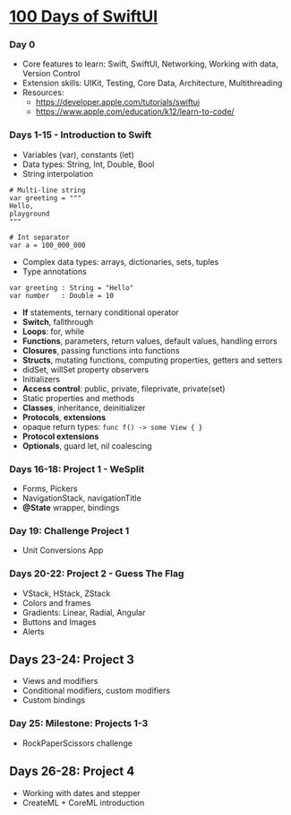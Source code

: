 # [100 Days of SwiftUI](https://www.hackingwithswift.com/100/swiftui)

### Day 0
* Core features to learn: Swift, SwiftUI, Networking, Working with data, Version Control
* Extension skills: UIKit, Testing, Core Data, Architecture, Multithreading
* Resources:
    * https://developer.apple.com/tutorials/swiftui
    * https://www.apple.com/education/k12/learn-to-code/  

### Days 1-15 - Introduction to Swift
* Variables (var), constants (let)
* Data types: String, Int, Double, Bool
* String interpolation

```
# Multi-line string
var greeting = """
Hello,
playground
"""

# Int separator
var a = 100_000_000
```

* Complex data types: arrays, dictionaries, sets, tuples
* Type annotations
```
var greeting : String = "Hello"
var number   : Double = 10
```
* **If** statements, ternary conditional operator
* **Switch**, fallthrough
* **Loops**: for, while
* **Functions**, parameters, return values, default values, handling errors
* **Closures**, passing functions into functions
* **Structs**, mutating functions, computing properties, getters and setters
* didSet, willSet property observers
* Initializers
* **Access control**: public, private, fileprivate, private(set)
* Static properties and methods
* **Classes**, inheritance, deinitializer
* **Protocols**, **extensions**
* opaque return types: ``func f() -> some View { }``
* **Protocol extensions**
* **Optionals**, guard let, nil coalescing

### Days 16-18: Project 1 - WeSplit
* Forms, Pickers
* NavigationStack, navigationTitle
* **@State** wrapper, bindings

### Day 19: Challenge Project 1
* Unit Conversions App

### Days 20-22: Project 2 - Guess The Flag
* VStack, HStack, ZStack
* Colors and frames
* Gradients: Linear, Radial, Angular
* Buttons and Images
* Alerts

## Days 23-24: Project 3
* Views and modifiers
* Conditional modifiers, custom modifiers
* Custom bindings

### Day 25: Milestone: Projects 1-3
* RockPaperScissors challenge

## Days 26-28: Project 4
* Working with dates and stepper
* CreateML + CoreML introduction
